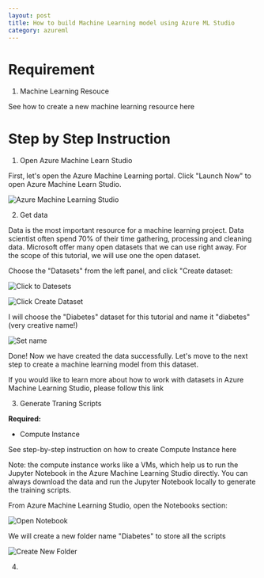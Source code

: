 ```yaml
---
layout: post
title: How to build Machine Learning model using Azure ML Studio
category: azureml
---
```


# Requirement

1. Machine Learning Resouce

See how to create a new machine learning resource here

# Step by Step Instruction

1. Open Azure Machine Learn Studio

First, let's open the Azure Machine Learning portal. Click "Launch Now" to open Azure Machine Learn Studio.

![Azure Machine Learning Studio](https://harryteststorageblob.blob.core.windows.net/blogazureimage/Image/studio/cs_studio.png)

2. Get data

Data is the most important resource for a machine learning project. Data scientist often spend 70% of their time gathering, processing and cleaning data. Microsoft offer many open datasets that we can use right away. For the scope of this tutorial, we will use one the open dataset. 

Choose the "Datasets" from the left panel, and click "Create dataset:

![Click to Datesets](https://harryteststorageblob.blob.core.windows.net/blogazureimage/Image/studio/cs_studio_click_dataset.png)

![Click Create Dataset](https://harryteststorageblob.blob.core.windows.net/blogazureimage/Image/studio/cs_studio_create_dataset.png)

I will choose the "Diabetes" dataset for this tutorial and name it "diabetes" (very creative name!)

![Set name](https://harryteststorageblob.blob.core.windows.net/blogazureimage/Image/studio/cs_studio_dataset_set_name.png)

Done! Now we have created the data successfully. Let's move to the next step to create a machine learning model from this dataset.

If you would like to learn more about how to work with datasets in Azure Machine Learning Studio, please follow this link

3. Generate Traning Scripts

**Required:** 
- Compute Instance

See step-by-step instruction on how to create Compute Instance here

Note: the compute instance works like a VMs, which help us to run the Jupyter Notebook in the Azure Machine Learning Studio directly. You can always download the data and run the Jupyter Notebook locally to generate the training scripts.

From Azure Machine Learning Studio, open the Notebooks section:

![Open Notebook](https://harryteststorageblob.blob.core.windows.net/blogazureimage/Image/studio/cs_studio_notebook.png)

We will create a new folder name "Diabetes" to store all the scripts

![Create New Folder](https://harryteststorageblob.blob.core.windows.net/blogazureimage/Image/studio/cs_studio_notebook_new_folder.png)




4. 
